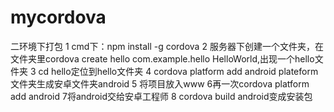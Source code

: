 # mycordova

二环境下打包
1  cmd下：npm install -g cordova
2 服务器下创建一个文件夹，在文件夹里cordova create hello com.example.hello HelloWorld,出现一个hello文件夹
3 cd hello定位到hello文件夹
4 cordova platform add android   plateform文件夹生成安卓文件夹android 
5 将项目放入www
6再一次cordova platform add android
7将android交给安卓工程师
8 cordova build android变成安装包
